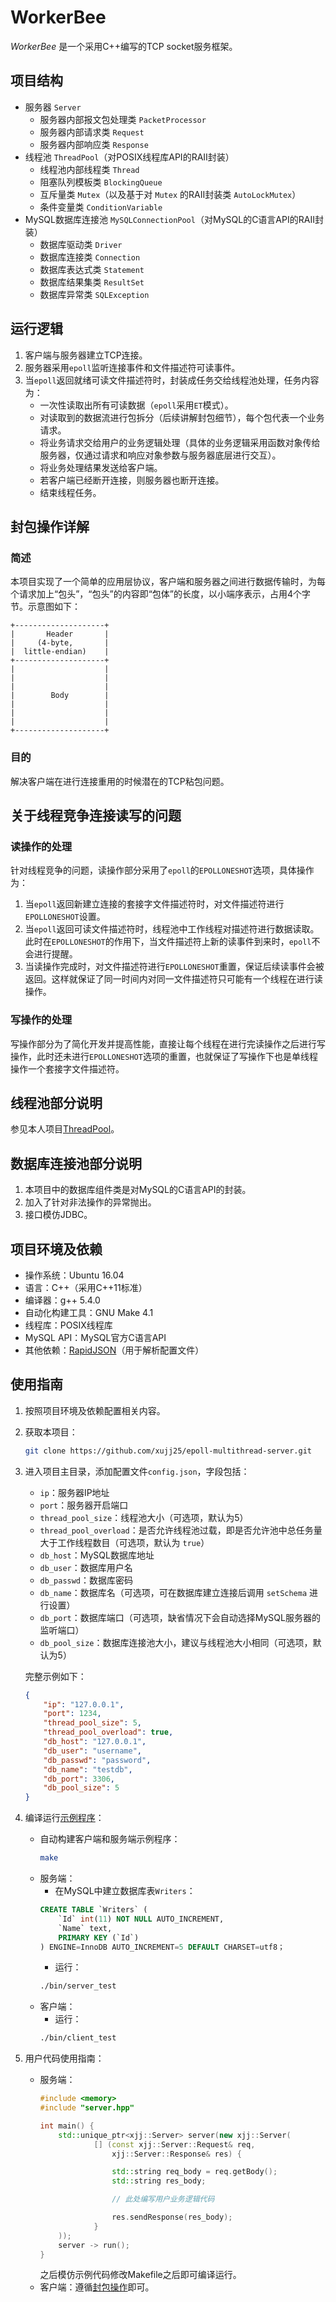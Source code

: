 # WorkerBee

*WorkerBee* 是一个采用C++编写的TCP socket服务框架。

## 项目结构

- 服务器 `Server`
    - 服务器内部报文包处理类 `PacketProcessor`
    - 服务器内部请求类 `Request`
    - 服务器内部响应类 `Response`
- 线程池 `ThreadPool`（对POSIX线程库API的RAII封装）
    - 线程池内部线程类 `Thread`
    - 阻塞队列模板类 `BlockingQueue`
    - 互斥量类 `Mutex`（以及基于对 `Mutex` 的RAII封装类 `AutoLockMutex`）
    - 条件变量类 `ConditionVariable`
- MySQL数据库连接池 `MySQLConnectionPool`（对MySQL的C语言API的RAII封装）
    - 数据库驱动类 `Driver`
    - 数据库连接类 `Connection`
    - 数据库表达式类 `Statement`
    - 数据库结果集类 `ResultSet`
    - 数据库异常类 `SQLException`

## 运行逻辑

1. 客户端与服务器建立TCP连接。
2. 服务器采用`epoll`监听连接事件和文件描述符可读事件。
3. 当`epoll`返回就绪可读文件描述符时，封装成任务交给线程池处理，任务内容为：
    - 一次性读取出所有可读数据（`epoll`采用`ET`模式）。
    - 对读取到的数据流进行包拆分（后续讲解封包细节），每个包代表一个业务请求。
    - 将业务请求交给用户的业务逻辑处理（具体的业务逻辑采用函数对象传给服务器，仅通过请求和响应对象参数与服务器底层进行交互）。
    - 将业务处理结果发送给客户端。
    - 若客户端已经断开连接，则服务器也断开连接。
    - 结束线程任务。

## 封包操作详解

### 简述

本项目实现了一个简单的应用层协议，客户端和服务器之间进行数据传输时，为每个请求加上“包头”，“包头”的内容即“包体”的长度，以小端序表示，占用4个字节。示意图如下：

```plain
+--------------------+
|       Header       |
|     (4-byte,       |
|  little-endian)    |
+--------------------+
|                    |
|                    |
|                    |
|        Body        |
|                    |
|                    |
|                    |
+--------------------+
```

### 目的

解决客户端在进行连接重用的时候潜在的TCP粘包问题。

## 关于线程竞争连接读写的问题

### 读操作的处理

针对线程竞争的问题，读操作部分采用了`epoll`的`EPOLLONESHOT`选项，具体操作为：

1. 当`epoll`返回新建立连接的套接字文件描述符时，对文件描述符进行`EPOLLONESHOT`设置。
2. 当`epoll`返回可读文件描述符时，线程池中工作线程对描述符进行数据读取。此时在`EPOLLONESHOT`的作用下，当文件描述符上新的读事件到来时，`epoll`不会进行提醒。
3. 当读操作完成时，对文件描述符进行`EPOLLONESHOT`重置，保证后续读事件会被返回。这样就保证了同一时间内对同一文件描述符只可能有一个线程在进行读操作。

### 写操作的处理

写操作部分为了简化开发并提高性能，直接让每个线程在进行完读操作之后进行写操作，此时还未进行`EPOLLONESHOT`选项的重置，也就保证了写操作下也是单线程操作一个套接字文件描述符。

## 线程池部分说明

参见本人项目[ThreadPool](https://github.com/xujj25/ThreadPool)。

## 数据库连接池部分说明

1. 本项目中的数据库组件类是对MySQL的C语言API的封装。
2. 加入了针对非法操作的异常抛出。
3. 接口模仿JDBC。

## 项目环境及依赖

- 操作系统：Ubuntu 16.04
- 语言：C++（采用C++11标准）
- 编译器：g++ 5.4.0
- 自动化构建工具：GNU Make 4.1
- 线程库：POSIX线程库
- MySQL API：MySQL官方C语言API
- 其他依赖：[RapidJSON](http://rapidjson.org/zh-cn/)（用于解析配置文件）

## 使用指南

1. 按照项目环境及依赖配置相关内容。

2. 获取本项目：

    ```bash
    git clone https://github.com/xujj25/epoll-multithread-server.git
    ```

3. 进入项目主目录，添加配置文件`config.json`，字段包括：
    - `ip`：服务器IP地址
    - `port`：服务器开启端口
    - `thread_pool_size`：线程池大小（可选项，默认为5）
    - `thread_pool_overload`：是否允许线程池过载，即是否允许池中总任务量大于工作线程数目（可选项，默认为 `true`）
    - `db_host`：MySQL数据库地址
    - `db_user`：数据库用户名
    - `db_passwd`：数据库密码
    - `db_name`：数据库名（可选项，可在数据库建立连接后调用 `setSchema` 进行设置）
    - `db_port`：数据库端口（可选项，缺省情况下会自动选择MySQL服务器的监听端口）
    - `db_pool_size`：数据库连接池大小，建议与线程池大小相同（可选项，默认为5）
   
   完整示例如下：
    ```JSON
    {
        "ip": "127.0.0.1",
        "port": 1234,
        "thread_pool_size": 5,
        "thread_pool_overload": true,
        "db_host": "127.0.0.1",
        "db_user": "username",
        "db_passwd": "password",
        "db_name": "testdb",
        "db_port": 3306,
        "db_pool_size": 5
    }
    ```
4. 编译运行[示例程序](https://github.com/xujj25/epoll-multithread-server/tree/master/example)：
    - 自动构建客户端和服务端示例程序：
        ```bash
        make
        ```
    - 服务端：
        - 在MySQL中建立数据库表`Writers`：
        ```SQL
        CREATE TABLE `Writers` (
            `Id` int(11) NOT NULL AUTO_INCREMENT,
            `Name` text,
            PRIMARY KEY (`Id`)
        ) ENGINE=InnoDB AUTO_INCREMENT=5 DEFAULT CHARSET=utf8；
        ```
        - 运行：
        ```bash
        ./bin/server_test
        ```
    - 客户端：
        - 运行：
        ```bash
        ./bin/client_test
        ```

5. 用户代码使用指南：
    - 服务端：
        ```cpp
        #include <memory>
        #include "server.hpp"

        int main() {
            std::unique_ptr<xjj::Server> server(new xjj::Server(
                    [] (const xjj::Server::Request& req,
                        xjj::Server::Response& res) {

                        std::string req_body = req.getBody();
                        std::string res_body;

                        // 此处编写用户业务逻辑代码

                        res.sendResponse(res_body);
                    }
            ));
            server -> run();
        }
        ```
        之后模仿示例代码修改Makefile之后即可编译运行。
    - 客户端：遵循[封包操作](https://github.com/xujj25/epoll-multithread-server#%E5%B0%81%E5%8C%85%E6%93%8D%E4%BD%9C%E8%AF%A6%E8%A7%A3)即可。